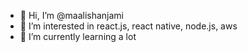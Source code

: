 - 👋 Hi, I’m @maalishanjami
- 👀 I’m interested in react.js, react native, node.js, aws
- 🌱 I’m currently learning a lot

<!---
maalishanjami/maalishanjami is a ✨ special ✨ repository because its `README.md` (this file) appears on your GitHub profile.
You can click the Preview link to take a look at your changes.
--->
